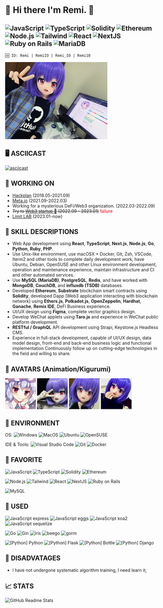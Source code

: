# 👋 Hi there I'm Remi. 🦇

![JavaScript](https://img.shields.io/badge/-JavaScript-F4D500?style=flat-square&logo=javascript&logoColor=white)
![TypeScript](https://img.shields.io/badge/-TypeScript-3178C6?style=flat-square&logo=typescript&logoColor=white)
![Solidity](https://img.shields.io/badge/-Solidity-333333?style=flat-square&logo=solidity&logoColor=white)
![Ethereum](https://img.shields.io/badge/-Ethereum-333377?style=flat-square&logo=ethereum&logoColor=white)
![Node.js](https://img.shields.io/badge/-Node.JS-8CC03E?style=flat-square&logo=node.js&logoColor=white)
![Tailwind](https://img.shields.io/badge/-TailwindCss-26B7A4?style=flat-square&logo=tailwind-css&logoColor=white)
![React](https://img.shields.io/badge/-React.js-2A2B2D?style=flat-square&logo=react&logoColor=white)
![NextJS](https://img.shields.io/badge/-Next.js-2A2B2D?style=flat-square&logo=react&logoColor=white)
![Ruby on Rails](https://img.shields.io/badge/-Ruby_On_Rails-C60000?style=flat-square&logo=ruby-on-rails&logoColor=white)
![MariaDB](https://img.shields.io/badge/-MariaDB-007096?style=flat-square&logo=mariadb&logoColor=white)
---
  
```
🆔 ID: Remi | RemiIO | Remi_IO | Remi10
```
<img alt="old" src="./img/picture.jpg" height="250" />

## 🖥 ASCIICAST
[![asciicast](https://asciinema.org/a/4wD0kCW0AZEf5Vwb2pA2Izoaj.svg)](https://asciinema.org/a/4wD0kCW0AZEf5Vwb2pA2Izoaj?autoplay=1)

## 💼 WORKING ON
- [Hackplan](https://github.com/HackPlan) (2018.05-2021.09)
- [Meta.io](https://github.com/Meta-Network) (2021.09-2022.03)
- Working for a mysterious DeFi/Web3 organization. (2022.03-2022.09)
- <del>Try to [Web3 startup 🚀](https://github.com/Gensokyo-web3) (2022.09 - 2023.01)</del> <span style="color: #ff0000">failure</span>
- [Limit LAB](https://github.com/Limit-LAB) (2023.01-now)

## 💪 SKILL DESCRIPTIONS

- Web App development using **React**, **TypeScript**, **Next.js**, **Node.js**, **Go**, **Python**, **Ruby**, **PHP**.
- Use Unix-like environment, use macOSX + Docker, Git, Zsh, VSCode, Iterm2 and other tools to complete daily development work, have Ubuntu, Debian, OpenSUSE and other Linux environment development, operation and maintenance experience, maintain infrastructure and CI and other automated services.
- Use **MySQL (MariaDB)**, **PostgreSQL**, **Redis**, and have worked with **MongoDB**, **CouchDB**, and **influxdb (TSDB)** databases.
- Developed **Ethereum**, **Substrate** blockchain smart contracts using **Solidity**, developed Dapp (Web3 application interacting with blockchain network) using **Ethers.js**, **Polkadot.js**, **OpenZeppelin**, **Hardhat**, **Ganache**, **Remix IDE**, DeFi Business experience.
- UI/UX design using **Figma**, complete vector graphics design.
- Develop WeChat applets using **Taro.js** and experience in WeChat public platform development.
- **RESTful / GraphQL** API development using Strapi, Keystone.js Headless CMS.
- Experience in full-stack development, capable of UI/UX design, data model design, front-end and back-end business logic and functional implementation
Continuously follow up on cutting-edge technologies in the field and willing to share.

## 👶 AVATARS (Animation/Kigurumi)
<img alt="old" src="./img/old-2018.jpg" width="100"/> <img alt="old" src="./img/old-kig.jpg" width="100"/> <img alt="old" src="./img/RemiNew.png" width="100"/> <img alt="old" src="./img/current.jpg" width="100"/>

## 🔧 ENVIRONMENT
OS:
![Windows](https://img.shields.io/badge/-Windows-0078D6?style=flat-square&logo=windows&logoColor=white)
![MacOS](https://img.shields.io/badge/-Mac_OS-AAA?style=flat-square&logo=macos&logoColor=white)
![Ubuntu](https://img.shields.io/badge/-Ubuntu-DD4814?style=flat-square&logo=ubuntu&logoColor=white)
![OpenSUSE](https://img.shields.io/badge/-openSUSE-73BA25?style=flat-square&logo=opensuse&logoColor=white)  

IDE & Tools:
![Visual Studio Code](https://img.shields.io/badge/-Visual_Studio_Code-007ACC?style=flat-square&logo=visual-studio-code&logoColor=white)
![Git](https://img.shields.io/badge/-Git-F05032?style=flat-square&logo=git&logoColor=white)
![Docker](https://img.shields.io/badge/-Docker-2496ed?style=flat-square&logo=Docker&logoColor=white)

## 🍎 FAVORITE
![JavaScript](https://img.shields.io/badge/-JavaScript-F4D500?style=flat-square&logo=javascript&logoColor=white)
![TypeScript](https://img.shields.io/badge/-TypeScript-3178C6?style=flat-square&logo=typescript&logoColor=white)
![Solidity](https://img.shields.io/badge/-Solidity-333333?style=flat-square&logo=solidity&logoColor=white)
![Ethereum](https://img.shields.io/badge/-Ethereum-333377?style=flat-square&logo=ethereum&logoColor=white)
  
![Node.js](https://img.shields.io/badge/-Node.JS-8CC03E?style=flat-square&logo=node.js&logoColor=white)
![Tailwind](https://img.shields.io/badge/-TailwindCss-26B7A4?style=flat-square&logo=tailwind-css&logoColor=white)
![React](https://img.shields.io/badge/-React.js-2A2B2D?style=flat-square&logo=react&logoColor=white)
![NextJS](https://img.shields.io/badge/-Next.js-2A2B2D?style=flat-square&logo=react&logoColor=white)
![Ruby on Rails](https://img.shields.io/badge/-Ruby_On_Rails-C60000?style=flat-square&logo=ruby-on-rails&logoColor=white)
  
![MySQL](https://img.shields.io/badge/-MySQL-007096?style=flat-square&logo=mysql&logoColor=white)

## 🧾 USED
![JavaScript express](https://img.shields.io/badge/-expressjs-F4D500?style=flat-square&logo=javascript&logoColor=white)
![JavaScript eggjs](https://img.shields.io/badge/-eggjs-F4D500?style=flat-square&logo=javascript&logoColor=white)
![JavaScript koa2](https://img.shields.io/badge/-koa2-F4D500?style=flat-square&logo=javascript&logoColor=white)
![JavaScript sequelize](https://img.shields.io/badge/-sequelize-F4D500?style=flat-square&logo=javascript&logoColor=white)

![Go](https://img.shields.io/badge/-Go-73CCDC?style=flat-square&logo=go&logoColor=white)
![Gin](https://img.shields.io/badge/-Gin-73CCDC?style=flat-square&logo=go&logoColor=white)
![iris](https://img.shields.io/badge/-iris-73CCDC?style=flat-square&logo=go&logoColor=white)
![beego](https://img.shields.io/badge/-beego-73CCDC?style=flat-square&logo=go&logoColor=white)
![gorm](https://img.shields.io/badge/-gorm-73CCDC?style=flat-square&logo=go&logoColor=white)
  
![[Python] Python](https://img.shields.io/badge/-Python-339900?style=flat-square&logo=Python&logoColor=white)
![[Python] Flask](https://img.shields.io/badge/-Flask-339900?style=flat-square&logo=Python&logoColor=white)
![[Python] Bottle](https://img.shields.io/badge/-Bottle-339900?style=flat-square&logo=Python&logoColor=white)
![[Python] Django](https://img.shields.io/badge/-Django-339900?style=flat-square&logo=Python&logoColor=white)

<!-- [![Top Langs](https://github-readme-stats.vercel.app/api/top-langs/?username=u-u-z&layout=compact)](https://github.com/anuraghazra/github-readme-stats)
 -->
## 🌱 DISADVATAGES
- I have not undergone systematic algorithm training, I need learn it;

## 📈 STATS
![GitHub Readme Stats][ReadmeStats-Image]

[ReadmeStats-Image]: https://github-readme-stats.vercel.app/api?username=u-u-z&show_icons=true&bg_color=ffffff "GitHub Readme Stats"


